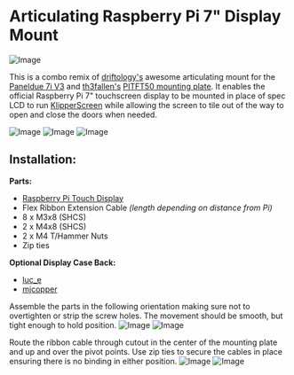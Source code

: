 Articulating Raspberry Pi 7" Display Mount
=========
![Image](./Images/display_front.jpg)

This is a combo remix of [driftology's](https://www.thingiverse.com/driftology) awesome articulating mount for the [Paneldue 7i V3](https://www.thingiverse.com/thing:4571677) and [th3fallen's](https://www.thingiverse.com/th3fallen) [PITFT50 mounting plate](https://www.thingiverse.com/thing:4881101). It enables the official Raspberry Pi 7" touchscreen display to be mounted in place of spec LCD to run [KlipperScreen](https://github.com/jordanruthe/KlipperScreen) while allowing the screen to tile out of the way to open and close the doors when needed.

![Image](./Images/display_vertical.jpg)
![Image](./Images/display_tilted.jpg)
![Image](./Images/display_flat.jpg)

## Installation:
**Parts:**
* [Raspberry Pi Touch Display](https://www.raspberrypi.org/products/raspberry-pi-touch-display/)
* Flex Ribbon Extension Cable *(length depending on distance from Pi)*
* 8 x M3x8 (SHCS)
* 2 x M4x8 (SHCS)
* 2 x M4 T/Hammer Nuts
* Zip ties

**Optional Display Case Back:**
* [luc_e](https://www.thingiverse.com/thing:1585924)
* [mjcopper](https://www.thingiverse.com/thing:4574770)

Assemble the parts in the following orientation making sure not to overtighten or strip the screw holes. The movement should be smooth, but tight enough to hold position.
![Image](./Images/mount_flat.jpg)
![Image](./Images/mount_vertical.jpg)

Route the ribbon cable through cutout in the center of the mounting plate and up and over the pivot points. Use zip ties to secure the cables in place ensuring there is no binding in either position.
![Image](./Images/cable_flat.jpg)
![Image](./Images/cable_vertical.jpg)
